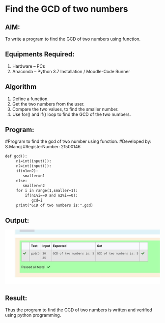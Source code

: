 # Find the GCD of two numbers

## AIM:
To write a program to find the GCD of two numbers using function.

## Equipments Required:
1. Hardware – PCs
2. Anaconda – Python 3.7 Installation / Moodle-Code Runner

## Algorithm
1. Define a function.
2. Get the two numbers from the user.
3. Compare the two values, to find the smaller number.
4. Use for() and if() loop to find the GCD of the two numbers.

## Program:
#Program to find the gcd of two number using function.
#Developed by: S.Manoj
#RegisterNumber:  21500146
```
def gcd():
     n1=int(input()):
     n2=int(input()):
     if(n1>n2):
        smaller=n1
     else:
        smaller=n2
     for i in range(1,smaller+1):
         if(n1%i==0 and n2%i==0):
            gcd=i
     print("GCD of two numbers is:",gcd)
```
## Output:
![gcd of two number](./mygcd.jpeg)


## Result:
Thus the program to find the GCD of two numbers is written and verified using python programming.
